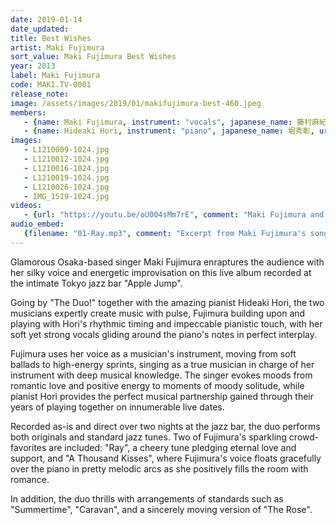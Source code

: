 ```yaml
---
date: 2019-01-14
date_updated: 
title: Best Wishes
artist: Maki Fujimura
sort_value: Maki Fujimura Best Wishes
year: 2013
label: Maki Fujimura
code: MAKI.TV-0001
release_note: 
image: /assets/images/2019/01/makifujimura-best-460.jpeg
members:
   - {name: Maki Fujimura, instrument: "vocals", japanese_name: 藤村麻紀, url: "https://maki.tv/"}
   - {name: Hideaki Hori, instrument: "piano", japanese_name: 堀秀彰, url: "https://www.hideakihori.com/"}
images: 
   - L1210009-1024.jpg
   - L1210012-1024.jpg
   - L1210016-1024.jpg
   - L1210019-1024.jpg
   - L1210026-1024.jpg
   - IMG_1519-1024.jpg
videos: 
   - {url: "https://youtu.be/oU004sMm7rE", comment: "Maki Fujimura and Hideaki Hori performing \"Caravan\" live in 2017"}
audio_embed:
   {filename: "01-Ray.mp3", comment: "Excerpt from Maki Fujimura's song \"Ray\", the first track on this album:"}
---
```


Glamorous Osaka-based singer Maki Fujimura enraptures the audience with her silky voice and energetic improvisation on this live album recorded at the intimate Tokyo jazz bar "Apple Jump".

Going by "The Duo!" together with the amazing pianist Hideaki Hori, the two musicians expertly create music with pulse, Fujimura building upon and playing with Hori's rhythmic timing and impeccable pianistic touch, with her soft yet strong vocals gliding around the piano's notes in perfect interplay.

Fujimura uses her voice as a musician's instrument, moving from soft ballads to high-energy sprints, singing as a true musician in charge of her instrument with deep musical knowledge. The singer evokes moods from romantic love and positive energy to moments of moody solitude, while pianist Hori provides the perfect musical partnership gained through their years of playing together on innumerable live dates.

Recorded as-is and direct over two nights at the jazz bar, the duo performs both originals and standard jazz tunes. Two of Fujimura's sparkling crowd-favorites are included: "Ray", a cheery tune pledging eternal love and support, and "A Thousand Kisses", where Fujimura's voice floats gracefully over the piano in pretty melodic arcs as she positively fills the room with romance.

In addition, the duo thrills with arrangements of standards such as "Summertime", "Caravan", and a sincerely moving version of "The Rose".
